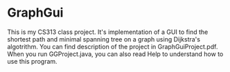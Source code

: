 # GraphGui
This is my CS313 class project.
It's implementation of a GUI to find the shortest path and minimal spanning tree on a graph using Dijkstra's algotrithm. 
You can find description of the project in GraphGuiProject.pdf.
When you run GGProject.java, you can also read Help to understand how to use this program.
